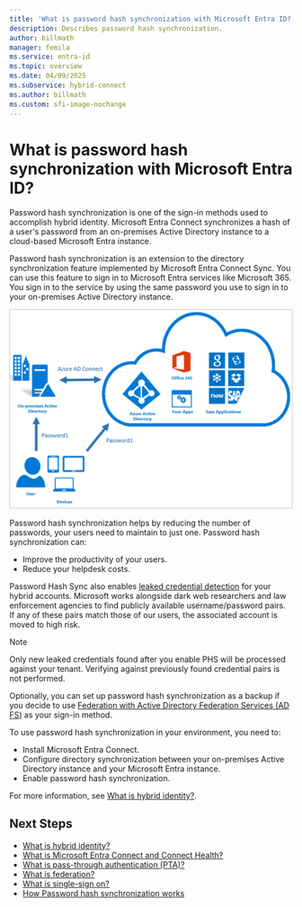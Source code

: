 ```yaml
---
title: 'What is password hash synchronization with Microsoft Entra ID?'
description: Describes password hash synchronization.
author: billmath
manager: femila
ms.service: entra-id
ms.topic: overview
ms.date: 04/09/2025
ms.subservice: hybrid-connect
ms.author: billmath
ms.custom: sfi-image-nochange
---
```


# What is password hash synchronization with Microsoft Entra ID?
Password hash synchronization is one of the sign-in methods used to accomplish hybrid identity. Microsoft Entra Connect synchronizes a hash of a user's password from an on-premises Active Directory instance to a cloud-based Microsoft Entra instance.

Password hash synchronization is an extension to the directory synchronization feature implemented by Microsoft Entra Connect Sync. You can use this feature to sign in to Microsoft Entra services like Microsoft 365. You sign in to the service by using the same password you use to sign in to your on-premises Active Directory instance.

![What is Microsoft Entra Connect](./media/how-to-connect-password-hash-synchronization/arch1.png)

Password hash synchronization helps by reducing the number of passwords, your users need to maintain to just one. Password hash synchronization can:

* Improve the productivity of your users.
* Reduce your helpdesk costs.  

Password Hash Sync also enables [leaked credential detection](~/id-protection/concept-identity-protection-risks.md#leaked-credentials) for your hybrid accounts. Microsoft works alongside dark web researchers and law enforcement agencies to find publicly available username/password pairs. If any of these pairs match those of our users, the associated account is moved to high risk. 

>[!NOTE]
> Only new leaked credentials found after you enable PHS will be processed against your tenant. Verifying against previously found credential pairs is not performed.


Optionally, you can set up password hash synchronization as a backup if you decide to use [Federation with Active Directory Federation Services (AD FS)](./how-to-connect-fed-whatis.md) as your sign-in method.

To use password hash synchronization in your environment, you need to:

* Install Microsoft Entra Connect.  
* Configure directory synchronization between your on-premises Active Directory instance and your Microsoft Entra instance.
* Enable password hash synchronization.



For more information, see [What is hybrid identity?](../whatis-hybrid-identity.md).




## Next Steps

- [What is hybrid identity?](../whatis-hybrid-identity.md)
- [What is Microsoft Entra Connect and Connect Health?](whatis-azure-ad-connect.md)
- [What is pass-through authentication (PTA)?](how-to-connect-pta.md)
- [What is federation?](whatis-fed.md)
- [What is single-sign on?](how-to-connect-sso.md)
- [How Password hash synchronization works](how-to-connect-password-hash-synchronization.md)
